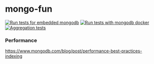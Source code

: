 # mongo-fun
[![Run tests for embedded mongodb](https://github.com/starnowski/mongo-fun/actions/workflows/dev1-e2e-tests.yml/badge.svg)](https://github.com/starnowski/mongo-fun/actions/workflows/dev1-e2e-tests.yml)
[![Run tests with mongodb docker](https://github.com/starnowski/mongo-fun/actions/workflows/mongodb-container.yml/badge.svg)](https://github.com/starnowski/mongo-fun/actions/workflows/mongodb-container.yml)
[![Aggregation tests](https://github.com/starnowski/mongo-fun/actions/workflows/aggregation-tests.yml/badge.svg)](https://github.com/starnowski/mongo-fun/actions/workflows/aggregation-tests.yml)



### Performance
https://www.mongodb.com/blog/post/performance-best-practices-indexing
